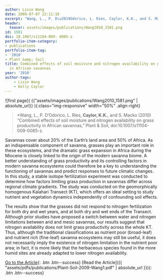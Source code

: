 ```yaml
---
author: Lixin Wang
date: 2009-07-07 22:11:10
excerpt: "Wang, L., P. D\u2019Odorico, L. Ries, Caylor, K.K., and S. Macko (2010) \u201CCombined effects of soil moisture and nitrogen availability on grass productivity in African savannas,\u201D Plant & Soil, doi:10.1007/s11104-009- 0085-z."
header:
  teaser: assets/images/publications/Wang2010_1581.png
id: 1581
doi: 10.1007/s11104-009- 0085-z
portfolio-item-category:
- publications
portfolio-item-tag:
- '2010'
- Plant &amp; Soil
title: Combined effects of soil moisture and nitrogen availability on grass productivity
  in African savannas
year: '2010'
author-tags:
    - Lixin Wang
    - Kelly Caylor
---
```


![first page]( {{"assets/images/publications/Wang2010_1581.png" | absolute_url}} ){:class="img-responsive" width="50%" .align-right}

> *Wang, L., P. D’Odorico, L. Ries, **Caylor, K.K.**, and S. Macko (2010) “Combined effects of soil moisture and nitrogen availability on grass productivity in African savannas,” Plant & Soil, doi:10.1007/s11104-009-0085-z.


Savannas cover about 20% of the Earth’s land area and 50% of Africa. As an indispensable component of savanna, grasses play an important role in these ecosystems, and the dramatic grass expansion in Africa during the Miocene is closely linked to the origin of the modern savanna biome. A better understanding of grass productivity and its controlling factors in modern savanna ecosystems could therefore be a key to understanding the functioning of savannas and predict responses to future climatic changes. In this study, a stable isotope fertilization experiment was conducted to determine how factors limiting grass production in savannas differ across regional climate gradients. The study was conducted on the geomorphically homogenous Kalahari Transect (KT), which offers an ideal setting to study nutrient and vegetation dynamics independently of confounding soil effects. 

The results show that the grasses did not respond to nitrogen fertilization for both dry and wet years, and at both dry and wet ends of the Transect. Although prior studies have proposed a switch between water and nitrogen limitations between arid and mesic savannas, our results suggest that nitrogen availability does not limit grass productivity across the whole KT. Thus, although the traditional classifications as nutrient poor (broad-leaf) and nutrient rich (fine-leaf) savanna ecosystems may still be useful, it does not necessarily imply the existence of nitrogen limitation in the nutrient poor area; in fact, it is more likely that the herbaceous species found in the more humid sites are already adapted to lower nitrogen availability.


[Go to the Article](http://dx.doi.org/10.1007/s11104-009-0085-z){: .btn .btn--success} [Read the Article]({{ "assets/pdfs/publications/Plant-Soil-2009-Wang1.pdf" | absolute_url }}){: .btn .btn--success}